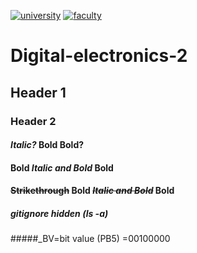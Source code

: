 [![university](https://img.shields.io/badge/university-Brno%20University%20of%20Technology-red.svg)](https://www.vutbr.cz/en/)
[![faculty](https://img.shields.io/badge/faculty-Faculty%20of%20Electrical%20Engineering%20and%20Communication-blue.svg)](https://www.fekt.vutbr.cz/)


# Digital-electronics-2

## Header 1
### Header 2
#### *Italic?* **Bold** __Bold?__
#### **Bold _Italic and Bold_ Bold**
#### ~~Strikethrough~~ **Bold ~~_Italic and Bold_~~ Bold**
##### gitignore hidden (ls -a)
#####_BV=bit value (PB5) =00100000
